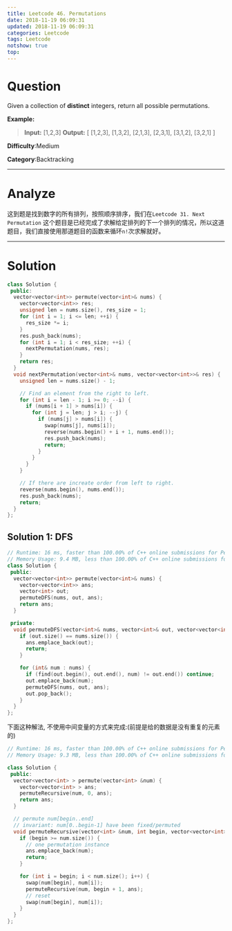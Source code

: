```yaml
---
title: Leetcode 46. Permutations
date: 2018-11-19 06:09:31
updated: 2018-11-19 06:09:31
categories: Leetcode
tags: Leetcode
notshow: true
top:
---
```


# Question

Given a collection of  **distinct**  integers, return all possible permutations.

**Example:**

> **Input:** [1,2,3]
> **Output:**
> [
>  [1,2,3],
>  [1,3,2],
>  [2,1,3],
>  [2,3,1],
>  [3,1,2],
>  [3,2,1]
> ]

**Difficulty**:Medium

**Category**:Backtracking  

<!-- more -->

------------

# Analyze

这到题是找到数字的所有排列，按照顺序排序，我们在`Leetcode 31. Next Permutation` 这个题目是已经完成了求解给定排列的下一个排列的情况，所以这道题目，我们直接使用那道题目的函数来循环`n!`次求解就好。

------------

# Solution

```cpp
class Solution {
 public:
  vector<vector<int>> permute(vector<int>& nums) {
    vector<vector<int>> res;
    unsigned len = nums.size(), res_size = 1;
    for (int i = 1; i <= len; ++i) {
      res_size *= i;
    }
    res.push_back(nums);
    for (int i = 1; i < res_size; ++i) {
      nextPermutation(nums, res);
    }
    return res;
  }
  void nextPermutation(vector<int>& nums, vector<vector<int>>& res) {
    unsigned len = nums.size() - 1;

    // Find an element from the right to left.
    for (int i = len - 1; i >= 0; --i) {
      if (nums[i + 1] > nums[i]) {
        for (int j = len; j > i; --j) {
          if (nums[j] > nums[i]) {
            swap(nums[j], nums[i]);
            reverse(nums.begin() + i + 1, nums.end());
            res.push_back(nums);
            return;
          }
        }
      }
    }

    // If there are increate order from left to right.
    reverse(nums.begin(), nums.end());
    res.push_back(nums);
    return;
  }
};
```

## Solution 1: DFS

```cpp
// Runtime: 16 ms, faster than 100.00% of C++ online submissions for Permutations.
// Memory Usage: 9.4 MB, less than 100.00% of C++ online submissions for Permutations.
class Solution {
 public:
  vector<vector<int>> permute(vector<int>& nums) {
    vector<vector<int>> ans;
    vector<int> out;
    permuteDFS(nums, out, ans);
    return ans;
  }

 private:
  void permuteDFS(vector<int>& nums, vector<int>& out, vector<vector<int>>& ans) {
    if (out.size() == nums.size()) {
      ans.emplace_back(out);
      return;
    }

    for (int& num : nums) {
      if (find(out.begin(), out.end(), num) != out.end()) continue;
      out.emplace_back(num);
      permuteDFS(nums, out, ans);
      out.pop_back();
    }
  }
};
```

下面这种解法, 不使用中间变量的方式来完成:(前提是给的数据是没有重复的元素的)

```cpp
// Runtime: 16 ms, faster than 100.00% of C++ online submissions for Permutations.
// Memory Usage: 9.3 MB, less than 100.00% of C++ online submissions for Permutations.

class Solution {
 public:
  vector<vector<int> > permute(vector<int> &num) {
    vector<vector<int> > ans;
    permuteRecursive(num, 0, ans);
    return ans;
  }

  // permute num[begin..end]
  // invariant: num[0..begin-1] have been fixed/permuted
  void permuteRecursive(vector<int> &num, int begin, vector<vector<int> > &ans) {
    if (begin >= num.size()) {
      // one permutation instance
      ans.emplace_back(num);
      return;
    }

    for (int i = begin; i < num.size(); i++) {
      swap(num[begin], num[i]);
      permuteRecursive(num, begin + 1, ans);
      // reset
      swap(num[begin], num[i]);
    }
  }
};
```
